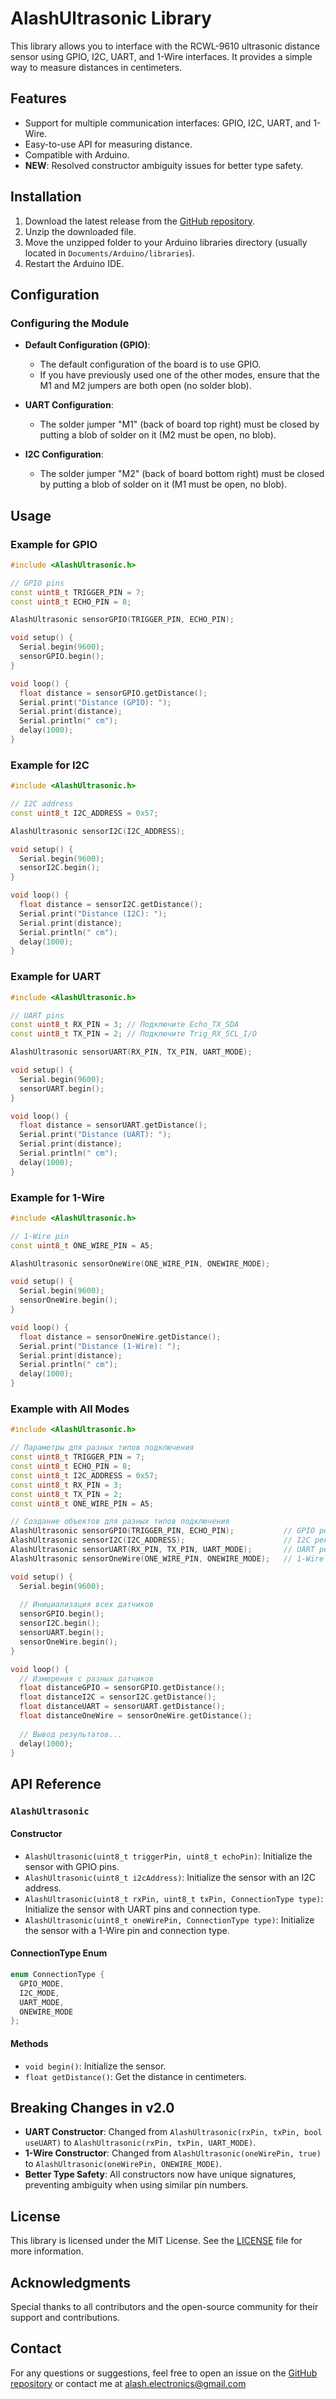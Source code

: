 # AlashUltrasonic Library

This library allows you to interface with the RCWL-9610 ultrasonic distance sensor using GPIO, I2C, UART, and 1-Wire interfaces. It provides a simple way to measure distances in centimeters.

## Features

- Support for multiple communication interfaces: GPIO, I2C, UART, and 1-Wire.
- Easy-to-use API for measuring distance.
- Compatible with Arduino.
- **NEW**: Resolved constructor ambiguity issues for better type safety.

## Installation

1. Download the latest release from the [GitHub repository](https://github.com/Alash-electronics/AlashUltrasonic).
2. Unzip the downloaded file.
3. Move the unzipped folder to your Arduino libraries directory (usually located in `Documents/Arduino/libraries`).
4. Restart the Arduino IDE.

## Configuration

### Configuring the Module

- **Default Configuration (GPIO)**:
  - The default configuration of the board is to use GPIO.
  - If you have previously used one of the other modes, ensure that the M1 and M2 jumpers are both open (no solder blob).

- **UART Configuration**:
  - The solder jumper "M1" (back of board top right) must be closed by putting a blob of solder on it (M2 must be open, no blob).

- **I2C Configuration**:
  - The solder jumper "M2" (back of board bottom right) must be closed by putting a blob of solder on it (M1 must be open, no blob).

## Usage

### Example for GPIO

```cpp
#include <AlashUltrasonic.h>

// GPIO pins
const uint8_t TRIGGER_PIN = 7;
const uint8_t ECHO_PIN = 8;

AlashUltrasonic sensorGPIO(TRIGGER_PIN, ECHO_PIN);

void setup() {
  Serial.begin(9600);
  sensorGPIO.begin();
}

void loop() {
  float distance = sensorGPIO.getDistance();
  Serial.print("Distance (GPIO): ");
  Serial.print(distance);
  Serial.println(" cm");
  delay(1000);
}
```

### Example for I2C

```cpp
#include <AlashUltrasonic.h>

// I2C address
const uint8_t I2C_ADDRESS = 0x57;

AlashUltrasonic sensorI2C(I2C_ADDRESS);

void setup() {
  Serial.begin(9600);
  sensorI2C.begin();
}

void loop() {
  float distance = sensorI2C.getDistance();
  Serial.print("Distance (I2C): ");
  Serial.print(distance);
  Serial.println(" cm");
  delay(1000);
}
```

### Example for UART

```cpp
#include <AlashUltrasonic.h>

// UART pins
const uint8_t RX_PIN = 3; // Подключите Echo_TX_SDA
const uint8_t TX_PIN = 2; // Подключите Trig_RX_SCL_I/O

AlashUltrasonic sensorUART(RX_PIN, TX_PIN, UART_MODE);

void setup() {
  Serial.begin(9600);
  sensorUART.begin();
}

void loop() {  
  float distance = sensorUART.getDistance();
  Serial.print("Distance (UART): ");
  Serial.print(distance);
  Serial.println(" cm");
  delay(1000);
}
```

### Example for 1-Wire

```cpp
#include <AlashUltrasonic.h>

// 1-Wire pin
const uint8_t ONE_WIRE_PIN = A5;

AlashUltrasonic sensorOneWire(ONE_WIRE_PIN, ONEWIRE_MODE);

void setup() {
  Serial.begin(9600);
  sensorOneWire.begin();
}

void loop() {
  float distance = sensorOneWire.getDistance();
  Serial.print("Distance (1-Wire): ");
  Serial.print(distance);
  Serial.println(" cm");
  delay(1000);
}
```

### Example with All Modes

```cpp
#include <AlashUltrasonic.h>

// Параметры для разных типов подключения
const uint8_t TRIGGER_PIN = 7;
const uint8_t ECHO_PIN = 8;
const uint8_t I2C_ADDRESS = 0x57;
const uint8_t RX_PIN = 3;
const uint8_t TX_PIN = 2;
const uint8_t ONE_WIRE_PIN = A5;

// Создание объектов для разных типов подключения
AlashUltrasonic sensorGPIO(TRIGGER_PIN, ECHO_PIN);           // GPIO режим
AlashUltrasonic sensorI2C(I2C_ADDRESS);                      // I2C режим
AlashUltrasonic sensorUART(RX_PIN, TX_PIN, UART_MODE);       // UART режим
AlashUltrasonic sensorOneWire(ONE_WIRE_PIN, ONEWIRE_MODE);   // 1-Wire режим

void setup() {
  Serial.begin(9600);
  
  // Инициализация всех датчиков
  sensorGPIO.begin();
  sensorI2C.begin();
  sensorUART.begin();
  sensorOneWire.begin();
}

void loop() {
  // Измерения с разных датчиков
  float distanceGPIO = sensorGPIO.getDistance();
  float distanceI2C = sensorI2C.getDistance();
  float distanceUART = sensorUART.getDistance();
  float distanceOneWire = sensorOneWire.getDistance();
  
  // Вывод результатов...
  delay(1000);
}
```

## API Reference

### `AlashUltrasonic`

#### Constructor

- `AlashUltrasonic(uint8_t triggerPin, uint8_t echoPin)`: Initialize the sensor with GPIO pins.
- `AlashUltrasonic(uint8_t i2cAddress)`: Initialize the sensor with an I2C address.
- `AlashUltrasonic(uint8_t rxPin, uint8_t txPin, ConnectionType type)`: Initialize the sensor with UART pins and connection type.
- `AlashUltrasonic(uint8_t oneWirePin, ConnectionType type)`: Initialize the sensor with a 1-Wire pin and connection type.

#### ConnectionType Enum

```cpp
enum ConnectionType {
  GPIO_MODE,
  I2C_MODE,
  UART_MODE,
  ONEWIRE_MODE
};
```

#### Methods

- `void begin()`: Initialize the sensor.
- `float getDistance()`: Get the distance in centimeters.

## Breaking Changes in v2.0

- **UART Constructor**: Changed from `AlashUltrasonic(rxPin, txPin, bool useUART)` to `AlashUltrasonic(rxPin, txPin, UART_MODE)`.
- **1-Wire Constructor**: Changed from `AlashUltrasonic(oneWirePin, true)` to `AlashUltrasonic(oneWirePin, ONEWIRE_MODE)`.
- **Better Type Safety**: All constructors now have unique signatures, preventing ambiguity when using similar pin numbers.

## License

This library is licensed under the MIT License. See the [LICENSE](LICENSE) file for more information.

## Acknowledgments

Special thanks to all contributors and the open-source community for their support and contributions.

## Contact

For any questions or suggestions, feel free to open an issue on the [GitHub repository](https://github.com/Alash-electronics/AlashUltrasonic) or contact me at alash.electronics@gmail.com
